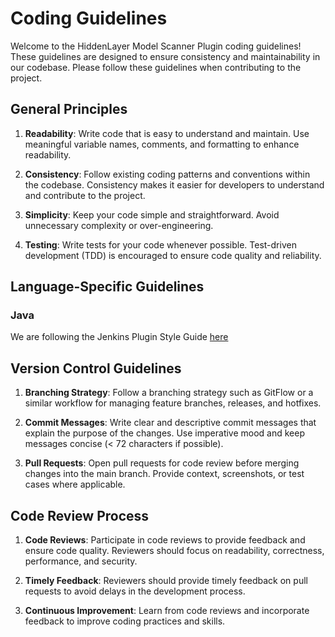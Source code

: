 # Coding Guidelines

Welcome to the HiddenLayer Model Scanner Plugin coding guidelines! These guidelines are designed to ensure consistency and maintainability in our codebase. Please follow these guidelines when contributing to the project.

## General Principles

1. **Readability**: Write code that is easy to understand and maintain. Use meaningful variable names, comments, and formatting to enhance readability.

2. **Consistency**: Follow existing coding patterns and conventions within the codebase. Consistency makes it easier for developers to understand and contribute to the project.

3. **Simplicity**: Keep your code simple and straightforward. Avoid unnecessary complexity or over-engineering.

4. **Testing**: Write tests for your code whenever possible. Test-driven development (TDD) is encouraged to ensure code quality and reliability.

## Language-Specific Guidelines

### Java

We are following the Jenkins Plugin Style Guide [here](https://www.jenkins.io/doc/developer/publishing/style-guides/)

## Version Control Guidelines

1. **Branching Strategy**: Follow a branching strategy such as GitFlow or a similar workflow for managing feature branches, releases, and hotfixes.

2. **Commit Messages**: Write clear and descriptive commit messages that explain the purpose of the changes. Use imperative mood and keep messages concise (< 72 characters if possible).

3. **Pull Requests**: Open pull requests for code review before merging changes into the main branch. Provide context, screenshots, or test cases where applicable.

## Code Review Process

1. **Code Reviews**: Participate in code reviews to provide feedback and ensure code quality. Reviewers should focus on readability, correctness, performance, and security.

2. **Timely Feedback**: Reviewers should provide timely feedback on pull requests to avoid delays in the development process.

3. **Continuous Improvement**: Learn from code reviews and incorporate feedback to improve coding practices and skills.
